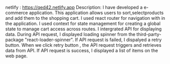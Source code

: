 netlify : https://qed42.netlify.app
Description: 
 I have developed a e-commerce application. This application allows users to sort,selectproducts and add them to the shopping cart. I used react router for navigation with in the application. I used context for state management for creating a global state to manage cart access across routes. I intergrated API for displaying data. During API request, I displayed loading spinner from the third-party-package "react-loader-spinner". If API request is failed, I dispalyed a retry button. When we click retry button , the API request triggers and retrieves data from API. If API request is success, I displayed a list of items on the web page. 
